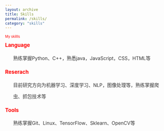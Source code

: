 ```yaml
---
layout: archive
title: Skills
permalink: /skills/
category: "skills"
---
```

<style type="text/css">
h1 {
    font-size:1.2em;
    color:red;
    display : inline;
    margin-right: 200px;
}
nav p {
    font-size: 0.8em;
    color:red;
    margin-right: 200px;
}
nav ul{
    font-size: 1.1em;
    line-height: 2.4em;
    color: #333;
}
</style>
<nav>
<p>My skillls</p>
</nav>
<h1>Language</h1>
<nav>
    <ul>熟练掌握Python、C++，熟悉java，JavaScript，CSS，HTML等</ul>
</nav>
<h1>Reserach</h1>
<nav>
    <ul>目前研究方向为机器学习、深度学习、NLP，图像处理等，熟练掌握爬虫、抓包技术等</ul>
</nav>
<h1>Tools</h1>
<nav>
    <ul>熟练掌握Git、Linux、TensorFlow、Sklearn、OpenCV等</ul>
</nav>

